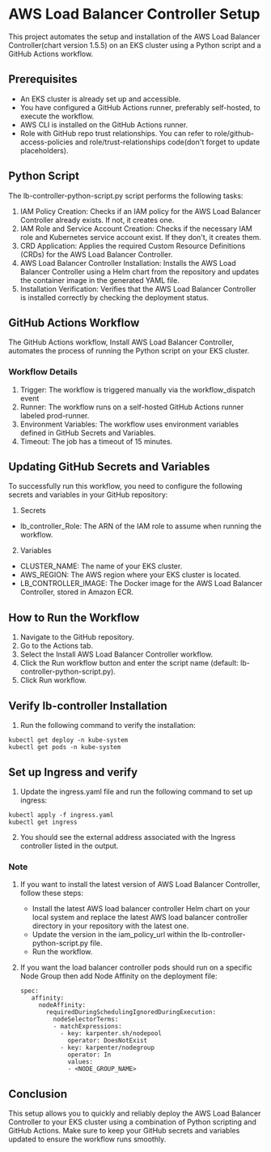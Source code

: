 # AWS Load Balancer Controller Setup

This project automates the setup and installation of the AWS Load Balancer Controller(chart version 1.5.5) on an EKS cluster using a Python script and a GitHub Actions workflow.

## Prerequisites

- An EKS cluster is already set up and accessible.
- You have configured a GitHub Actions runner, preferably self-hosted, to execute the workflow.
- AWS CLI is installed on the GitHub Actions runner.
- Role with GitHub repo trust relationships. You can refer to role/github-access-policies and role/trust-relationships code(don't forget to update placeholders).

## Python Script

The lb-controller-python-script.py script performs the following tasks:

1. IAM Policy Creation: Checks if an IAM policy for the AWS Load Balancer Controller already exists. If not, it creates one.
2. IAM Role and Service Account Creation: Checks if the necessary IAM role and Kubernetes service account exist. If they don't, it creates them.
3. CRD Application: Applies the required Custom Resource Definitions (CRDs) for the AWS Load Balancer Controller.
4. AWS Load Balancer Controller Installation: Installs the AWS Load Balancer Controller using a Helm chart from the repository and updates the container image in the generated YAML file.
5. Installation Verification: Verifies that the AWS Load Balancer Controller is installed correctly by checking the deployment status.

## GitHub Actions Workflow

The GitHub Actions workflow, Install AWS Load Balancer Controller, automates the process of running the Python script on your EKS cluster.

### Workflow Details

1. Trigger: The workflow is triggered manually via the workflow_dispatch event
2. Runner: The workflow runs on a self-hosted GitHub Actions runner labeled prod-runner.
3. Environment Variables: The workflow uses environment variables defined in GitHub Secrets and Variables.
4. Timeout: The job has a timeout of 15 minutes.

## Updating GitHub Secrets and Variables

To successfully run this workflow, you need to configure the following secrets and variables in your GitHub repository:

1. Secrets

- lb_controller_Role: The ARN of the IAM role to assume when running the workflow.

2. Variables

- CLUSTER_NAME: The name of your EKS cluster.
- AWS_REGION: The AWS region where your EKS cluster is located.
- LB_CONTROLLER_IMAGE: The Docker image for the AWS Load Balancer Controller, stored in Amazon ECR.

## How to Run the Workflow

1. Navigate to the GitHub repository.
2. Go to the Actions tab.
3. Select the Install AWS Load Balancer Controller workflow.
4. Click the Run workflow button and enter the script name (default: lb-controller-python-script.py).
5. Click Run workflow.

## Verify lb-controller Installation

1. Run the following command to verify the installation:

```
kubectl get deploy -n kube-system
kubectl get pods -n kube-system
```

## Set up Ingress and verify

1. Update the ingress.yaml file and run the following command to set up ingress:

```
kubectl apply -f ingress.yaml
kubectl get ingress
```

2. You should see the external address associated with the Ingress controller listed in the output.

### Note

1. If you want to install the latest version of AWS Load Balancer Controller, follow these steps:

   - Install the latest AWS load balancer controller Helm chart on your local system and replace the latest AWS load balancer controller directory in your repository with the latest one.
   - Update the version in the iam_policy_url within the lb-controller-python-script.py file.
   - Run the workflow.

2. If you want the load balancer controller pods should run on a specific Node Group then add Node Affinity on the deployment file:

   ```
   spec:
      affinity:
        nodeAffinity:
          requiredDuringSchedulingIgnoredDuringExecution:
            nodeSelectorTerms:
            - matchExpressions:
              - key: karpenter.sh/nodepool
                operator: DoesNotExist
              - key: karpenter/nodegroup
                operator: In
                values:
                - <NODE_GROUP_NAME>
   ```

## Conclusion

This setup allows you to quickly and reliably deploy the AWS Load Balancer Controller to your EKS cluster using a combination of Python scripting and GitHub Actions. Make sure to keep your GitHub secrets and variables updated to ensure the workflow runs smoothly.
